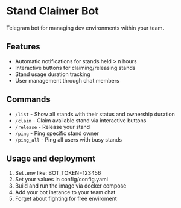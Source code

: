 # Stand Claimer Bot

Telegram bot for managing dev environments within your team.


## Features

- Automatic notifications for stands held > n hours
- Interactive buttons for claiming/releasing stands
- Stand usage duration tracking
- User management through chat members

## Commands

- `/list` - Show all stands with their status and ownership duration
- `/claim` - Claim available stand via interactive buttons
- `/release` - Release your stand
- `/ping` - Ping specific stand owner
- `/ping_all` - Ping all users with busy stands

## Usage and deployment 

1. Set .env like: BOT_TOKEN=123456
2. Set your values in config/config.yaml
3. Build and run the image via docker compose
4. Add your bot instance to your team chat
5. Forget about fighting for free enviroment
